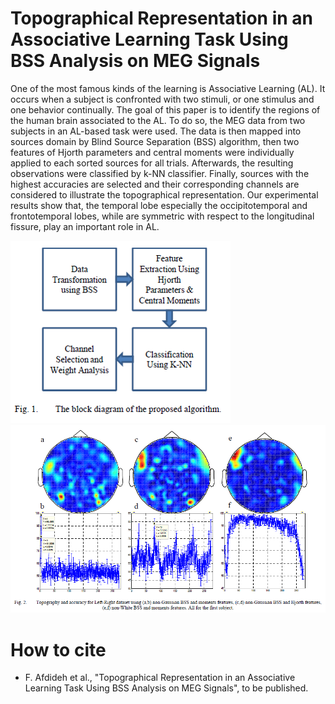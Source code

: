 # Topographical Representation in an Associative Learning Task Using BSS Analysis on MEG Signals

One of the most famous kinds of the learning is Associative Learning (AL). It occurs when a subject is confronted with two stimuli, or one stimulus and one behavior continually. The goal of this paper is to identify the regions of the human brain associated to the AL. To do so, the MEG data from two subjects in an AL-based task were used. The data is then mapped into sources domain by Blind Source Separation (BSS) algorithm, then two features of Hjorth parameters and central moments were individually applied to each sorted sources for all trials. Afterwards, the resulting observations were classified by k-NN classifier. Finally, sources with the highest accuracies are selected and their corresponding channels are considered to illustrate the topographical representation. Our experimental results show that, the temporal lobe especially the occipitotemporal and frontotemporal lobes, while are symmetric with respect to the longitudinal fissure, play an important role in AL.

![](ppt/algo.png)
![](ppt/topo.png)

# How to cite
* F. Afdideh et al., "Topographical Representation in an Associative Learning Task Using BSS Analysis on MEG Signals", to be published.
